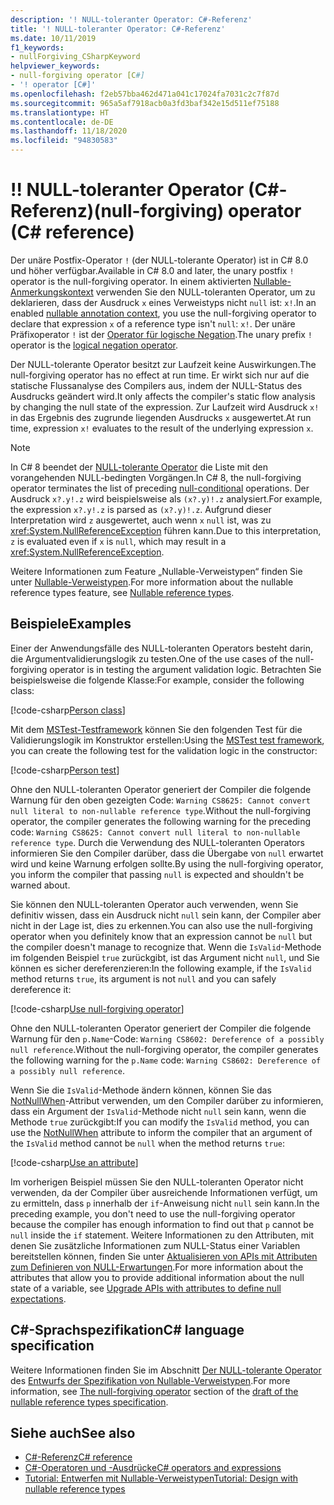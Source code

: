 ```yaml
---
description: '! NULL-toleranter Operator: C#-Referenz'
title: '! NULL-toleranter Operator: C#-Referenz'
ms.date: 10/11/2019
f1_keywords:
- nullForgiving_CSharpKeyword
helpviewer_keywords:
- null-forgiving operator [C#]
- '! operator [C#]'
ms.openlocfilehash: f2eb57bba462d471a041c17024fa7031c2c7f87d
ms.sourcegitcommit: 965a5af7918acb0a3fd3baf342e15d511ef75188
ms.translationtype: HT
ms.contentlocale: de-DE
ms.lasthandoff: 11/18/2020
ms.locfileid: "94830583"
---
```

# <a name="-null-forgiving-operator-c-reference"></a><span data-ttu-id="4cf59-105">!</span><span class="sxs-lookup"><span data-stu-id="4cf59-105">!</span></span> <span data-ttu-id="4cf59-106">NULL-toleranter Operator (C#-Referenz)</span><span class="sxs-lookup"><span data-stu-id="4cf59-106">(null-forgiving) operator (C# reference)</span></span>

<span data-ttu-id="4cf59-107">Der unäre Postfix-Operator `!` (der NULL-tolerante Operator) ist in C# 8.0 und höher verfügbar.</span><span class="sxs-lookup"><span data-stu-id="4cf59-107">Available in C# 8.0 and later, the unary postfix `!` operator is the null-forgiving operator.</span></span> <span data-ttu-id="4cf59-108">In einem aktivierten [Nullable-Anmerkungskontext](../../nullable-references.md#nullable-annotation-context) verwenden Sie den NULL-toleranten Operator, um zu deklarieren, dass der Ausdruck `x` eines Verweistyps nicht `null` ist: `x!`.</span><span class="sxs-lookup"><span data-stu-id="4cf59-108">In an enabled [nullable annotation context](../../nullable-references.md#nullable-annotation-context), you use the null-forgiving operator to declare that expression `x` of a reference type isn't `null`: `x!`.</span></span> <span data-ttu-id="4cf59-109">Der unäre Präfixoperator `!` ist der [Operator für logische Negation](boolean-logical-operators.md#logical-negation-operator-).</span><span class="sxs-lookup"><span data-stu-id="4cf59-109">The unary prefix `!` operator is the [logical negation operator](boolean-logical-operators.md#logical-negation-operator-).</span></span>

<span data-ttu-id="4cf59-110">Der NULL-tolerante Operator besitzt zur Laufzeit keine Auswirkungen.</span><span class="sxs-lookup"><span data-stu-id="4cf59-110">The null-forgiving operator has no effect at run time.</span></span> <span data-ttu-id="4cf59-111">Er wirkt sich nur auf die statische Flussanalyse des Compilers aus, indem der NULL-Status des Ausdrucks geändert wird.</span><span class="sxs-lookup"><span data-stu-id="4cf59-111">It only affects the compiler's static flow analysis by changing the null state of the expression.</span></span> <span data-ttu-id="4cf59-112">Zur Laufzeit wird Ausdruck `x!` in das Ergebnis des zugrunde liegenden Ausdrucks `x` ausgewertet.</span><span class="sxs-lookup"><span data-stu-id="4cf59-112">At run time, expression `x!` evaluates to the result of the underlying expression `x`.</span></span>

> [!NOTE]
> <span data-ttu-id="4cf59-113">In C# 8 beendet der [NULL-tolerante Operator](member-access-operators.md#null-conditional-operators--and-) die Liste mit den vorangehenden NULL-bedingten Vorgängen.</span><span class="sxs-lookup"><span data-stu-id="4cf59-113">In C# 8, the null-forgiving operator terminates the list of preceding [null-conditional](member-access-operators.md#null-conditional-operators--and-) operations.</span></span> <span data-ttu-id="4cf59-114">Der Ausdruck `x?.y!.z` wird beispielsweise als `(x?.y)!.z` analysiert.</span><span class="sxs-lookup"><span data-stu-id="4cf59-114">For example, the expression `x?.y!.z` is parsed as `(x?.y)!.z`.</span></span> <span data-ttu-id="4cf59-115">Aufgrund dieser Interpretation wird `z` ausgewertet, auch wenn `x` `null` ist, was zu <xref:System.NullReferenceException> führen kann.</span><span class="sxs-lookup"><span data-stu-id="4cf59-115">Due to this interpretation, `z` is evaluated even if `x` is `null`, which may result in a <xref:System.NullReferenceException>.</span></span>

<span data-ttu-id="4cf59-116">Weitere Informationen zum Feature „Nullable-Verweistypen“ finden Sie unter [Nullable-Verweistypen](../builtin-types/nullable-reference-types.md).</span><span class="sxs-lookup"><span data-stu-id="4cf59-116">For more information about the nullable reference types feature, see [Nullable reference types](../builtin-types/nullable-reference-types.md).</span></span>

## <a name="examples"></a><span data-ttu-id="4cf59-117">Beispiele</span><span class="sxs-lookup"><span data-stu-id="4cf59-117">Examples</span></span>

<span data-ttu-id="4cf59-118">Einer der Anwendungsfälle des NULL-toleranten Operators besteht darin, die Argumentvalidierungslogik zu testen.</span><span class="sxs-lookup"><span data-stu-id="4cf59-118">One of the use cases of the null-forgiving operator is in testing the argument validation logic.</span></span> <span data-ttu-id="4cf59-119">Betrachten Sie beispielsweise die folgende Klasse:</span><span class="sxs-lookup"><span data-stu-id="4cf59-119">For example, consider the following class:</span></span>

[!code-csharp[Person class](snippets/shared/NullForgivingOperator.cs#PersonClass)]

<span data-ttu-id="4cf59-120">Mit dem [MSTest-Testframework](../../../core/testing/unit-testing-with-mstest.md) können Sie den folgenden Test für die Validierungslogik im Konstruktor erstellen:</span><span class="sxs-lookup"><span data-stu-id="4cf59-120">Using the [MSTest test framework](../../../core/testing/unit-testing-with-mstest.md), you can create the following test for the validation logic in the constructor:</span></span>

[!code-csharp[Person test](snippets/shared/NullForgivingOperator.cs#TestPerson)]

<span data-ttu-id="4cf59-121">Ohne den NULL-toleranten Operator generiert der Compiler die folgende Warnung für den oben gezeigten Code: `Warning CS8625: Cannot convert null literal to non-nullable reference type`.</span><span class="sxs-lookup"><span data-stu-id="4cf59-121">Without the null-forgiving operator, the compiler generates the following warning for the preceding code: `Warning CS8625: Cannot convert null literal to non-nullable reference type`.</span></span> <span data-ttu-id="4cf59-122">Durch die Verwendung des NULL-toleranten Operators informieren Sie den Compiler darüber, dass die Übergabe von `null` erwartet wird und keine Warnung erfolgen sollte.</span><span class="sxs-lookup"><span data-stu-id="4cf59-122">By using the null-forgiving operator, you inform the compiler that passing `null` is expected and shouldn't be warned about.</span></span>

<span data-ttu-id="4cf59-123">Sie können den NULL-toleranten Operator auch verwenden, wenn Sie definitiv wissen, dass ein Ausdruck nicht `null` sein kann, der Compiler aber nicht in der Lage ist, dies zu erkennen.</span><span class="sxs-lookup"><span data-stu-id="4cf59-123">You can also use the null-forgiving operator when you definitely know that an expression cannot be `null` but the compiler doesn't manage to recognize that.</span></span> <span data-ttu-id="4cf59-124">Wenn die `IsValid`-Methode im folgenden Beispiel `true` zurückgibt, ist das Argument nicht `null`, und Sie können es sicher dereferenzieren:</span><span class="sxs-lookup"><span data-stu-id="4cf59-124">In the following example, if the `IsValid` method returns `true`, its argument is not `null` and you can safely dereference it:</span></span>

[!code-csharp[Use null-forgiving operator](snippets/shared/NullForgivingOperator.cs#UseNullForgiving)]

<span data-ttu-id="4cf59-125">Ohne den NULL-toleranten Operator generiert der Compiler die folgende Warnung für den `p.Name`-Code: `Warning CS8602: Dereference of a possibly null reference`.</span><span class="sxs-lookup"><span data-stu-id="4cf59-125">Without the null-forgiving operator, the compiler generates the following warning for the `p.Name` code: `Warning CS8602: Dereference of a possibly null reference`.</span></span>

<span data-ttu-id="4cf59-126">Wenn Sie die `IsValid`-Methode ändern können, können Sie das [NotNullWhen](xref:System.Diagnostics.CodeAnalysis.NotNullWhenAttribute)-Attribut verwenden, um den Compiler darüber zu informieren, dass ein Argument der `IsValid`-Methode nicht `null` sein kann, wenn die Methode `true` zurückgibt:</span><span class="sxs-lookup"><span data-stu-id="4cf59-126">If you can modify the `IsValid` method, you can use the [NotNullWhen](xref:System.Diagnostics.CodeAnalysis.NotNullWhenAttribute) attribute to inform the compiler that an argument of the `IsValid` method cannot be `null` when the method returns `true`:</span></span>

[!code-csharp[Use an attribute](snippets/shared/NullForgivingOperator.cs#UseAttribute)]

<span data-ttu-id="4cf59-127">Im vorherigen Beispiel müssen Sie den NULL-toleranten Operator nicht verwenden, da der Compiler über ausreichende Informationen verfügt, um zu ermitteln, dass `p` innerhalb der `if`-Anweisung nicht `null` sein kann.</span><span class="sxs-lookup"><span data-stu-id="4cf59-127">In the preceding example, you don't need to use the null-forgiving operator because the compiler has enough information to find out that `p` cannot be `null` inside the `if` statement.</span></span> <span data-ttu-id="4cf59-128">Weitere Informationen zu den Attributen, mit denen Sie zusätzliche Informationen zum NULL-Status einer Variablen bereitstellen können, finden Sie unter [Aktualisieren von APIs mit Attributen zum Definieren von NULL-Erwartungen](../attributes/nullable-analysis.md).</span><span class="sxs-lookup"><span data-stu-id="4cf59-128">For more information about the attributes that allow you to provide additional information about the null state of a variable, see [Upgrade APIs with attributes to define null expectations](../attributes/nullable-analysis.md).</span></span>

## <a name="c-language-specification"></a><span data-ttu-id="4cf59-129">C#-Sprachspezifikation</span><span class="sxs-lookup"><span data-stu-id="4cf59-129">C# language specification</span></span>

<span data-ttu-id="4cf59-130">Weitere Informationen finden Sie im Abschnitt [Der NULL-tolerante Operator](~/_csharplang/proposals/csharp-9.0/nullable-reference-types-specification.md#the-null-forgiving-operator) des [Entwurfs der Spezifikation von Nullable-Verweistypen](~/_csharplang/proposals/csharp-9.0/nullable-reference-types-specification.md).</span><span class="sxs-lookup"><span data-stu-id="4cf59-130">For more information, see [The null-forgiving operator](~/_csharplang/proposals/csharp-9.0/nullable-reference-types-specification.md#the-null-forgiving-operator) section of the [draft of the nullable reference types specification](~/_csharplang/proposals/csharp-9.0/nullable-reference-types-specification.md).</span></span>

## <a name="see-also"></a><span data-ttu-id="4cf59-131">Siehe auch</span><span class="sxs-lookup"><span data-stu-id="4cf59-131">See also</span></span>

- [<span data-ttu-id="4cf59-132">C#-Referenz</span><span class="sxs-lookup"><span data-stu-id="4cf59-132">C# reference</span></span>](../index.md)
- [<span data-ttu-id="4cf59-133">C#-Operatoren und -Ausdrücke</span><span class="sxs-lookup"><span data-stu-id="4cf59-133">C# operators and expressions</span></span>](index.md)
- [<span data-ttu-id="4cf59-134">Tutorial: Entwerfen mit Nullable-Verweistypen</span><span class="sxs-lookup"><span data-stu-id="4cf59-134">Tutorial: Design with nullable reference types</span></span>](../../tutorials/nullable-reference-types.md)
